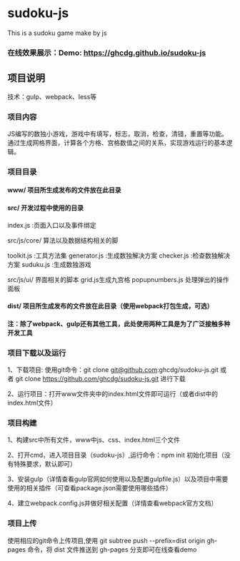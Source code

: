 # sudoku-js
This is a sudoku game make by js

### 在线效果展示：Demo: https://ghcdg.github.io/sudoku-js

## 项目说明

技术：gulp、webpack、less等

### 项目内容
JS编写的数独小游戏，游戏中有填写，标志，取消，检查，清错，重置等功能。通过生成网格界面，计算各个方格、宫格数值之间的关系，实现游戏运行的基本逻辑。

### 项目目录

#### www/ 项目所生成发布的文件放在此目录

#### src/ 开发过程中使用的目录

index.js :页面入口以及事件绑定

src/js/core/	算法以及数据结构相关的脚

toolkit.js :工具方法集
generator.js :生成数独解决方案
checker.js :检查数独解决方案
suduku.js :生成数独游戏

src/js/ui/	界面相关的脚本
grid.js生成九宫格
popupnumbers.js 处理弹出的操作面板

#### dist/ 项目所生成发布的文件放在此目录（使用webpack打包生成，可选） 

#### 注：除了webpack、gulp还有其他工具，此处使用两种工具是为了广泛接触多种开发工具

### 项目下载以及运行

1、下载项目: 使用git命令：git clone git@github.com:ghcdg/sudoku-js.git 或者 git clone https://github.com/ghcdg/sudoku-js.git 进行下载

2、运行项目：打开www文件夹中的index.html文件即可运行（或者dist中的index.html文件）

### 项目构建
1、构建src中所有文件，www中js、css、index.html三个文件

2、打开cmd，进入项目目录（sudoku-js）,运行命令：npm init 初始化项目（没有特殊要求，默认即可）

3、安装gulp（详情查看gulp官网如何使用以及配置gulpfile.js）以及项目中需要使用的相关插件（可查看package.json需要使用哪些插件）

4、建立webpack.config.js并做好相关配置（详情查看webpack官方文档） 

### 项目上传 

使用相应的git命令上传项目,使用 git subtree push --prefix=dist origin gh-pages 命令，将 dist 文件推送到 gh-pages 分支即可在线查看demo











